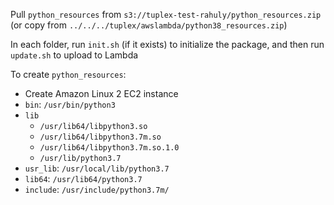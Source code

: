 Pull `python_resources` from `s3://tuplex-test-rahuly/python_resources.zip` (or copy from `../../../tuplex/awslambda/python38_resources.zip`)

In each folder, run `init.sh` (if it exists) to initialize the package, and then run `update.sh` to upload to Lambda

To create `python_resources`:
 - Create Amazon Linux 2 EC2 instance
 - `bin`: `/usr/bin/python3`
 - `lib`
   - `/usr/lib64/libpython3.so`
   - `/usr/lib64/libpython3.7m.so`
   - `/usr/lib64/libpython3.7m.so.1.0`
   - `/usr/lib/python3.7`
 - `usr_lib`: `/usr/local/lib/python3.7`
 - `lib64`: `/usr/lib64/python3.7`
 - `include`: `/usr/include/python3.7m/`
